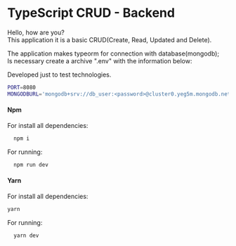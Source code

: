 # TypeScript CRUD - Backend

Hello, how are you?  
This application it is a basic CRUD(Create, Read, Updated and Delete).   

The application makes typeorm for connection with database(mongodb);  
Is necessary create a archive ".env" with the information below:

Developed just to test technologies.

```bash
PORT=8080
MONGODBURL='mongodb+srv://db_user:<password>@cluster0.yeg5m.mongodb.net/myFirstDatabase?retryWrites=true&w=majority'
```


#### Npm

For install all dependencies:
```bash
  npm i
```

For running:

```bash
  npm run dev
```

#### Yarn
For install all dependencies:
  ```bash
  yarn
```
For running:

```bash
  yarn dev
```